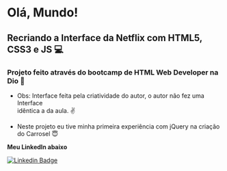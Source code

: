 # Olá, Mundo!



## Recriando a Interface da Netflix com HTML5, CSS3 e JS  :computer:

### Projeto feito através do bootcamp de HTML  Web Developer na Dio :christmas_tree:

* Obs: Interface feita pela criatividade do autor, o autor não fez uma Interface<br>idêntica a da aula.  :v:

* Neste projeto eu tive minha primeira experiência com jQuery na criação do Carrosel :innocent:

**Meu LinkedIn abaixo**

[![Linkedin Badge](https://img.shields.io/badge/-LinkedIn-blue?style=flat-square&logo=Linkedin&logoColor=white&link=https://www.linkedin.com/in/gabriel-santana-32baa91b2/)](https://www.linkedin.com/in/gabriel-santana-32baa91b2/)
